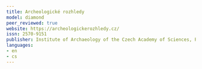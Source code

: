 ```yaml
---
title: Archeologické rozhledy
model: diamond
peer_reviewed: true
website: https://archeologickerozhledy.cz/
issn: 2570-9151
publisher: Institute of Archaeology of the Czech Academy of Sciences, Prague
languages:
- en
- cs
---
```

